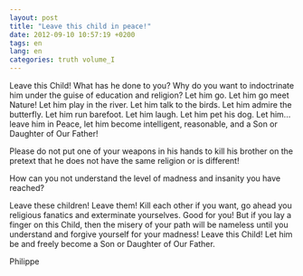 ```yaml
---
layout: post
title: "Leave this child in peace!"
date: 2012-09-10 10:57:19 +0200
tags: en
lang: en
categories: truth volume_I
---
```

Leave this Child! What has he done to you? Why do you want to indoctrinate him under the guise of education and religion? Let him go. Let him go meet Nature! Let him play in the river. Let him talk to the birds. Let him admire the butterfly. Let him run barefoot. Let him laugh. Let him pet his dog. Let him... leave him in Peace, let him become intelligent, reasonable, and a Son or Daughter of Our Father!

Please do not put one of your weapons in his hands to kill his brother on the pretext that he does not have the same religion or is different!

How can you not understand the level of madness and insanity you have reached?

Leave these children! Leave them! Kill each other if you want, go ahead you religious fanatics and exterminate yourselves. Good for you! But if you lay a finger on this Child, then the misery of your path will be nameless until you understand and forgive yourself for your madness! Leave this Child! Let him be and freely become a Son or Daughter of Our Father.

Philippe

<!--
This work is licensed under a Creative Commons Attribution-NonCommercial 4.0 International License.
-->